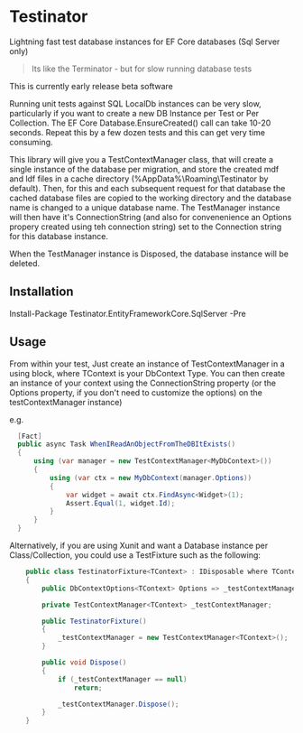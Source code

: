 # Testinator

Lightning fast test database instances for EF Core databases (Sql Server only)  

> Its like the Terminator - but for slow running database tests

This is currently early release beta software

Running unit tests against SQL LocalDb instances can be very slow, particularly if you want to create a new DB Instance per Test or Per Collection. The EF Core Database.EnsureCreated() call can take 10-20 seconds. Repeat this by a few dozen tests and this can get very time consuming.

This library will give you a TestContextManager class, that will create a single instance of the database per migration, and store the created mdf and ldf files in a cache directory (%AppData%\Roaming\Testinator by default). Then, for this and each subsequent request for that database the cached database files are copied to the working directory and the database name is changed to a unique database name. The TestManager instance will then have it's ConnectionString (and also for convenenience an Options propery created using teh connection string) set to the Connection string for this database instance.

When the TestManager instance is Disposed, the database instance will be deleted.

## Installation

Install-Package Testinator.EntityFrameworkCore.SqlServer -Pre

## Usage 

From within your test, Just create an instance of TestContextManager<TContext> in a using block, where TContext is your DbContext Type. You can then create an instance of your context using the ConnectionString property (or the Options property, if you don't need to customize the options) on the testContextManager instance)

e.g.

```C#
  [Fact]
  public async Task WhenIReadAnObjectFromTheDBItExists()
  {
      using (var manager = new TestContextManager<MyDbContext>())
      {
          using (var ctx = new MyDbContext(manager.Options))
          {
              var widget = await ctx.FindAsync<Widget>(1);
              Assert.Equal(1, widget.Id);
          }
      }
  }
```

Alternatively, if you are using Xunit and want a Database instance per Class/Collection, you could use a TestFixture such as the following:

```C#
    public class TestinatorFixture<TContext> : IDisposable where TContext : DbContext
    {
        public DbContextOptions<TContext> Options => _testContextManager.Options;

        private TestContextManager<TContext> _testContextManager;

        public TestinatorFixture()
        {
            _testContextManager = new TestContextManager<TContext>();
        }

        public void Dispose()
        {
            if (_testContextManager == null)
                return;

            _testContextManager.Dispose();
        }
    }
```



